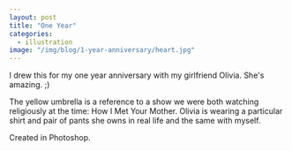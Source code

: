 ```yaml
---
layout: post
title: "One Year"
categories:
  - illustration
image: "/img/blog/1-year-anniversary/heart.jpg"
---
```

I drew this for my one year anniversary with my girlfriend Olivia. She's amazing. ;)

The yellow umbrella is a reference to a show we were both watching religiously at the time: How I Met Your Mother. Olivia is wearing a particular shirt and pair of pants she owns in real life and the same with myself.

Created in Photoshop.
